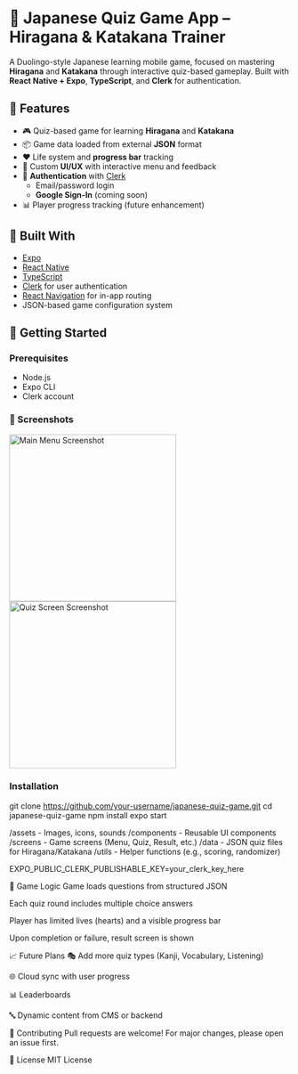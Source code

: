 # 🎌 Japanese Quiz Game App – Hiragana & Katakana Trainer

A Duolingo-style Japanese learning mobile game, focused on mastering **Hiragana** and **Katakana** through interactive quiz-based gameplay. Built with **React Native + Expo**, **TypeScript**, and **Clerk** for authentication.

## 📱 Features

- 🎮 Quiz-based game for learning **Hiragana** and **Katakana**
- 📦 Game data loaded from external **JSON** format
- ❤️ Life system and **progress bar** tracking
- 🌈 Custom **UI/UX** with interactive menu and feedback
- 🔐 **Authentication** with [Clerk](https://clerk.dev/)
  - Email/password login
  - **Google Sign-In** (coming soon)
- 📊 Player progress tracking (future enhancement)

## 🧱 Built With

- [Expo](https://expo.dev/)
- [React Native](https://reactnative.dev/)
- [TypeScript](https://www.typescriptlang.org/)
- [Clerk](https://clerk.dev/) for user authentication
- [React Navigation](https://reactnavigation.org/) for in-app routing
- JSON-based game configuration system

## 🚀 Getting Started

### Prerequisites

- Node.js
- Expo CLI
- Clerk account

### 📸 Screenshots

<img src="https://res.cloudinary.com/do71faaue/image/upload/v1745938883/Screenshot_2025-04-29_180003_o9ixyr.png" alt="Main Menu Screenshot" width="300"/>

<img src="https://res.cloudinary.com/do71faaue/image/upload/v1745938883/Screenshot_2025-04-29_180040write_i7rx9z.png" alt="Quiz Screen Screenshot" width="300"/>

### Installation

git clone https://github.com/your-username/japanese-quiz-game.git
cd japanese-quiz-game
npm install
expo start

/assets - Images, icons, sounds
/components - Reusable UI components
/screens - Game screens (Menu, Quiz, Result, etc.)
/data - JSON quiz files for Hiragana/Katakana
/utils - Helper functions (e.g., scoring, randomizer)

EXPO_PUBLIC_CLERK_PUBLISHABLE_KEY=your_clerk_key_here

🧩 Game Logic
Game loads questions from structured JSON

Each quiz round includes multiple choice answers

Player has limited lives (hearts) and a visible progress bar

Upon completion or failure, result screen is shown

📈 Future Plans
🎭 Add more quiz types (Kanji, Vocabulary, Listening)

🌐 Cloud sync with user progress

📊 Leaderboards

🔤 Dynamic content from CMS or backend

🤝 Contributing
Pull requests are welcome! For major changes, please open an issue first.

🪪 License
MIT License
